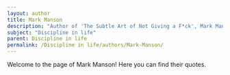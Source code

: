 ```yaml
---
layout: author
title: Mark Manson
description: "Author of 'The Subtle Art of Not Giving a F*ck', Mark Manson discusses discipline in the context of prioritizing what truly matters in life and making difficult choices."
subject: "Discipline in life"
parent: Discipline in life
permalink: /Discipline in life/authors/Mark-Manson/
---
```


Welcome to the page of Mark Manson! Here you can find their quotes.
